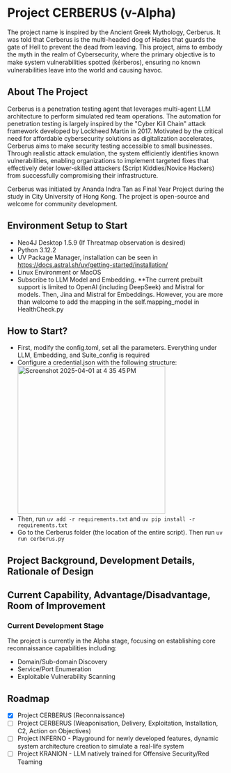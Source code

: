 # Project CERBERUS (v-Alpha)
The project name is inspired by the Ancient Greek Mythology, Cerberus. It was told that Cerberus is the multi-headed dog of Hades that guards the gate of Hell to prevent the dead from leaving. This project, aims to embody the myth in the realm of Cybersecurity, where the primary objective is to make system vulnerabilities spotted (k̑érberos), ensuring no known vulnerabilities leave into the world and causing havoc.

## About The Project
Cerberus is a penetration testing agent that leverages multi-agent LLM architecture to perform simulated red team operations. The automation for penetration testing is largely inspired by the "Cyber Kill Chain" attack framework developed by Lockheed Martin in 2017. Motivated by the critical need for affordable cybersecurity solutions as digitalization accelerates, Cerberus aims to make security testing accessible to small businesses. Through realistic attack emulation, the system efficiently identifies known vulnerabilities, enabling organizations to implement targeted fixes that effectively deter lower-skilled attackers (Script Kiddies/Novice Hackers) from successfully compromising their infrastructure.
 
Cerberus was initiated by Ananda Indra Tan as Final Year Project during the study in City University of Hong Kong. The project is open-source and welcome for community development.

## Environment Setup to Start
- Neo4J Desktop 1.5.9 (If Threatmap observation is desired)
- Python 3.12.2
- UV Package Manager, installation can be seen in https://docs.astral.sh/uv/getting-started/installation/
- Linux Environment or MacOS
- Subscribe to LLM Model and Embedding.
**The current prebuilt support is limited to OpenAI (including DeepSeek) and Mistral for models. Then, Jina and Mistral for Embeddings. However, you are more than welcome to add the mapping in the self.mapping_model in HealthCheck.py

## How to Start?
- First, modify the config.toml, set all the parameters. Everything under LLM, Embedding, and Suite_config is required
- Configure a credential.json with the following structure:
  </br>
  <img width="339" alt="Screenshot 2025-04-01 at 4 35 45 PM" src="https://github.com/user-attachments/assets/c6ec1e6e-a546-48f7-b921-cfb7b0eb268d" />
  </br>
- Then, run `uv add -r requirements.txt` and `uv pip install -r requirements.txt`
- Go to the Cerberus folder (the location of the entire script). Then run `uv run cerberus.py`

## Project Background, Development Details, Rationale of Design

## Current Capability, Advantage/Disadvantage, Room of Improvement

### Current Development Stage

The project is currently in the Alpha stage, focusing on establishing core reconnaissance capabilities including:
- Domain/Sub-domain Discovery
- Service/Port Enumeration
- Exploitable Vulnerability Scanning

## Roadmap
- [x] Project CERBERUS (Reconnaissance)
- [ ] Project CERBERUS (Weaponisation, Delivery, Exploitation, Installation, C2, Action on Objectives)
- [ ] Project INFERNO - Playground for newly developed features, dynamic system architecture creation to simulate a real-life system
- [ ] Project KRANION - LLM natively trained for Offensive Security/Red Teaming 
